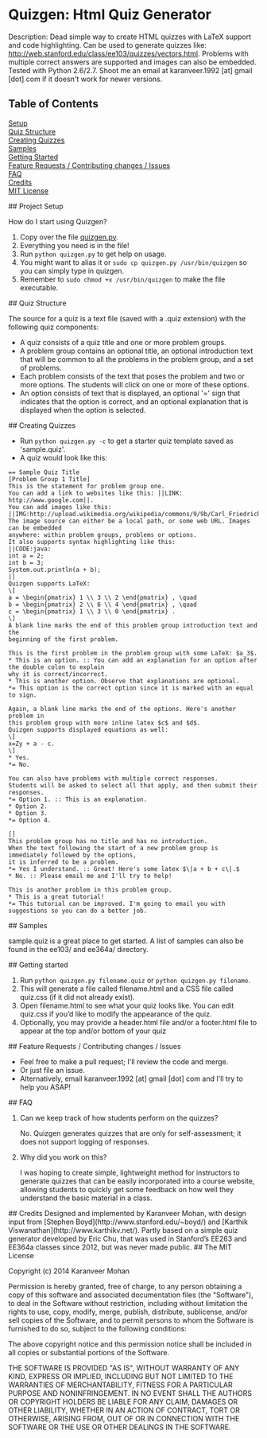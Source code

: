 # Quizgen: Html Quiz Generator

Description: Dead simple way to create HTML quizzes with LaTeX support and code highlighting. Can be used to generate quizzes like: http://web.stanford.edu/class/ee103/quizzes/vectors.html. Problems with multiple correct answers are supported and images can also be embedded. Tested with Python 2.6/2.7. Shoot me an email at karanveer.1992 [at] gmail [dot] com if it doesn't work for newer versions.

## Table of Contents
[Setup](#setup)  
[Quiz Structure](#structure)  
[Creating Quizzes](#create)  
[Samples](#samples)  
[Getting Started](#start)  
[Feature Requests / Contributing changes / Issues](#issues)  
[FAQ](#faq)  
[Credits](#credits)  
[MIT License](#license)  

<a name="setup"/>
## Project Setup

How do I start using Quizgen?

1. Copy over the file [quizgen.py](https://raw.githubusercontent.com/karanveerm/quizgen/master/quizgen.py).
2. Everything you need is in the file!
3. Run `python quizgen.py` to get help on usage.
4. You might want to alias it or `sudo cp quizgen.py /usr/bin/quizgen` so you can simply type in quizgen.
5. Remember to `sudo chmod +x /usr/bin/quizgen` to make the file executable.

<a name="structure"/>
## Quiz Structure

The source for a quiz is a text file (saved with a .quiz extension) with the following quiz components:
- A quiz consists of a quiz title and one or more problem groups.
- A problem group contains an optional title, an optional introduction text that will be common to all the problems in the problem group, and a set of problems.
- Each problem consists of the text that poses the problem and two or more options. The students will click on one or more of these options.
- An option consists of text that is displayed, an optional '=' sign that indicates that the option is correct, and an optional explanation that is displayed when the option is selected.

<a name="create"/>
## Creating Quizzes

- Run `python quizgen.py -c` to get a starter quiz template saved as 'sample.quiz'.
- A quiz would look like this:

```
== Sample Quiz Title
[Problem Group 1 Title]
This is the statement for problem group one.
You can add a link to websites like this: ||LINK: http://www.google.com||.
You can add images like this:
||IMG:http://upload.wikimedia.org/wikipedia/commons/9/9b/Carl_Friedrich_Gauss.jpg||
The image source can either be a local path, or some web URL. Images can be embedded
anywhere: within problem groups, problems or options.
It also supports syntax highlighting like this:
||CODE:java:
int a = 2;
int b = 3;
System.out.println(a + b);
||
Quizgen supports LaTeX:
\[
a = \begin{pmatrix} 1 \\ 3 \\ 2 \end{pmatrix} , \quad
b = \begin{pmatrix} 2 \\ 6 \\ 4 \end{pmatrix} , \quad
c = \begin{pmatrix} 1 \\ 3 \\ 0 \end{pmatrix} .
\]
A blank line marks the end of this problem group introduction text and the
beginning of the first problem.

This is the first problem in the problem group with some LaTeX: $a_3$.
* This is an option. :: You can add an explanation for an option after the double colon to explain
why it is correct/incorrect.
* This is another option. Observe that explanations are optional.
*= This option is the correct option since it is marked with an equal to sign.

Again, a blank line marks the end of the options. Here's another problem in
this problem group with more inline latex $c$ and $d$.
Quizgen supports displayed equations as well:
\[
x=Zy + a - c.
\]
* Yes.
*= No.

You can also have problems with multiple correct responses.
Students will be asked to select all that apply, and then submit their
responses.
*= Option 1. :: This is an explanation.
* Option 2.
* Option 3.
*= Option 4.

[]
This problem group has no title and has no introduction.
When the text following the start of a new problem group is immediately followed by the options,
it is inferred to be a problem.
*= Yes I understand. :: Great! Here's some latex $\|a + b + c\|.$
* No. :: Please email me and I'll try to help!

This is another problem in this problem group.
* This is a great tutorial!
*= This tutorial can be improved. I'm going to email you with suggestions so you can do a better job.

```

<a name="samples"/>
## Samples

sample.quiz is a great place to get started. A list of samples can also be found in the ee103/ and ee364a/ directory.

<a name="start"/>
## Getting started

1. Run `python quizgen.py filename.quiz` or `python quizgen.py filename`.
2. This will generate a file called filename.html and a CSS file called quiz.css (if it did not already exist).
3. Open filename.html to see what your quiz looks like. You can edit quiz.css if you’d like to modify the appearance of the quiz.    
4. Optionally, you may provide a header.html file and/or a footer.html file to appear at the top and/or bottom of your quiz


<a name="issues"/>
## Feature Requests / Contributing changes / Issues

- Feel free to make a pull request; I'll review the code and merge.
- Or just file an issue.
- Alternatively, email karanveer.1992 [at] gmail [dot] com and I'll try to help you ASAP!

<a name="faq"/>
## FAQ

1. Can we keep track of how students perform on the quizzes?

   No. Quizgen generates quizzes that are only for self-assessment; it does not support logging of responses.

2. Why did you work on this?

   I was hoping to create simple, lightweight method for instructors to generate quizzes that can be easily incorporated into a course website, allowing students to quickly get some feedback on how well they understand the basic material in a class.

<a name="credits"/>
## Credits
Designed and implemented by Karanveer Mohan, with design input from [Stephen Boyd](http://www.stanford.edu/~boyd/) and [Karthik Viswanathan](http://www.karthikv.net/). Partly based on a simple quiz generator developed by Eric Chu, that was used in Stanford’s EE263 and EE364a classes since 2012, but was never made public.

<a name="license"/>
## The MIT License

Copyright (c) 2014 Karanveer Mohan

Permission is hereby granted, free of charge, to any person obtaining a copy
of this software and associated documentation files (the "Software"), to deal
in the Software without restriction, including without limitation the rights
to use, copy, modify, merge, publish, distribute, sublicense, and/or sell
copies of the Software, and to permit persons to whom the Software is
furnished to do so, subject to the following conditions:

The above copyright notice and this permission notice shall be included in
all copies or substantial portions of the Software.

THE SOFTWARE IS PROVIDED "AS IS", WITHOUT WARRANTY OF ANY KIND, EXPRESS OR
IMPLIED, INCLUDING BUT NOT LIMITED TO THE WARRANTIES OF MERCHANTABILITY,
FITNESS FOR A PARTICULAR PURPOSE AND NONINFRINGEMENT. IN NO EVENT SHALL THE
AUTHORS OR COPYRIGHT HOLDERS BE LIABLE FOR ANY CLAIM, DAMAGES OR OTHER
LIABILITY, WHETHER IN AN ACTION OF CONTRACT, TORT OR OTHERWISE, ARISING FROM,
OUT OF OR IN CONNECTION WITH THE SOFTWARE OR THE USE OR OTHER DEALINGS IN
THE SOFTWARE.
